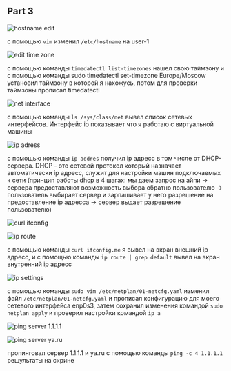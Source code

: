 ## Part 3

![hostname edit](https://i.imgur.com/w5uhZpN.png)

 с помощью `vim` изменил `/etc/hostname` на user-1

![edit time zone](https://i.imgur.com/Xo4kWHU.png)

 с помощью команды `timedatectl list-timezones` нашел свою таймзону и с помощью команды sudo timedatectl set-timezone Europe/Moscow установил таймзону в которой я нахожусь, потом для проверки таймзоны прописал timedatectl

![net interface](https://i.imgur.com/50sK6fj.png)

 с помощью команды `ls /sys/class/net` вывел список сетевых интерфейсов. Интерфейс io показывает что я работаю с виртуальной машины

![ip adress](https://i.imgur.com/RGm6mhO.jpeg)

 с помощью команды `ip addres` получил ip адресс в том числе от DHCP-сервера. DHCP - это сетевой протокол который назначает автоматически ip адресс, служит для настройки машин подключаемых к сети (принцип работы dhcp в 4 шагах: мы даем запрос на айпи -> сервера предоставляют возможность выбора обратно пользователю -> пользователь выбирает сервер и зарпашивает у него разрешение на предоставление ip адресса -> сервер выдает разрешение пользователю)

![curl ifconfig](https://i.imgur.com/o2J3ZCx.png)

![ip route](https://i.imgur.com/QWwgyel.png)

 с помощью команды `curl ifconfig.me` я вывел на экран внешний ip адресс, и с помощью команды `ip route | grep default` вывел на экран внутренний ip адресс 

![ip settings](https://i.imgur.com/IfO6C7X.png)

 с помощью команды `sudo vim /etc/netplan/01-netcfg.yaml` изменил файл `/etc/netplan/01-netcfg.yaml` и прописал конфигурацию для моего сетевого интерфейса enp0s3, затем сохранил изменения командой `sudo netplan apply` и проверил настройки командой `ip a`

![ping server 1.1.1.1](https://i.imgur.com/8zL2vFF.png)

![ping server ya.ru](https://i.imgur.com/tb7nIF3.png)

 пропинговал сервер 1.1.1.1 и ya.ru с помощью команды `ping -c 4 1.1.1.1` рещультаты на скрине
